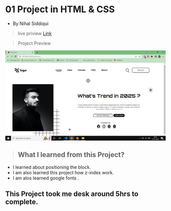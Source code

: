 #  01 Project  in HTML & CSS


- By Nihal Siddiqui

> live priview [Link]()

> Project Preview

![](./assets/01Project.png)


> ## What l learned from this Project?

- I learned about positioning the block.
- I am also learned this project how z-index work.
- I am alos learned google fonts .

## This Project took me desk around 5hrs to complete.
